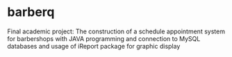 # barberq
Final academic project:
The construction of a schedule appointment system for barbershops with JAVA programming and connection to MySQL databases and usage of iReport package for graphic display
